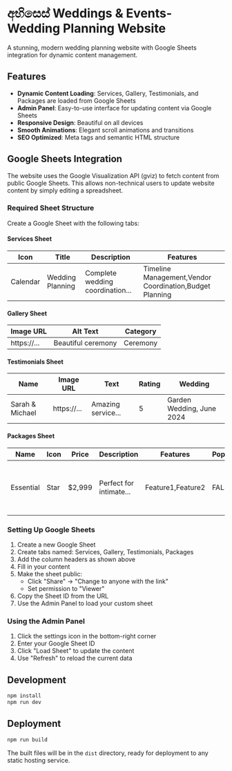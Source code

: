 # අභිසෙස් Weddings & Events- Wedding Planning Website

A stunning, modern wedding planning website with Google Sheets integration for dynamic content management.

## Features

- **Dynamic Content Loading**: Services, Gallery, Testimonials, and Packages are loaded from Google Sheets
- **Admin Panel**: Easy-to-use interface for updating content via Google Sheets
- **Responsive Design**: Beautiful on all devices
- **Smooth Animations**: Elegant scroll animations and transitions
- **SEO Optimized**: Meta tags and semantic HTML structure

## Google Sheets Integration

The website uses the Google Visualization API (gviz) to fetch content from public Google Sheets. This allows non-technical users to update website content by simply editing a spreadsheet.

### Required Sheet Structure

Create a Google Sheet with the following tabs:

#### Services Sheet
| Icon | Title | Description | Features |
|------|-------|-------------|----------|
| Calendar | Wedding Planning | Complete wedding coordination... | Timeline Management,Vendor Coordination,Budget Planning |

#### Gallery Sheet
| Image URL | Alt Text | Category |
|-----------|----------|----------|
| https://... | Beautiful ceremony | Ceremony |

#### Testimonials Sheet
| Name | Image URL | Text | Rating | Wedding |
|------|-----------|------|--------|---------|
| Sarah & Michael | https://... | Amazing service... | 5 | Garden Wedding, June 2024 |

#### Packages Sheet
| Name | Icon | Price | Description | Features | Popular | Color |
|------|------|-------|-------------|----------|---------|-------|
| Essential | Star | $2,999 | Perfect for intimate... | Feature1,Feature2 | FALSE | from-pink-400 to-pink-500 |

### Setting Up Google Sheets

1. Create a new Google Sheet
2. Create tabs named: Services, Gallery, Testimonials, Packages
3. Add the column headers as shown above
4. Fill in your content
5. Make the sheet public:
   - Click "Share" → "Change to anyone with the link"
   - Set permission to "Viewer"
6. Copy the Sheet ID from the URL
7. Use the Admin Panel to load your custom sheet

### Using the Admin Panel

1. Click the settings icon in the bottom-right corner
2. Enter your Google Sheet ID
3. Click "Load Sheet" to update the content
4. Use "Refresh" to reload the current data

## Development

```bash
npm install
npm run dev
```

## Deployment

```bash
npm run build
```

The built files will be in the `dist` directory, ready for deployment to any static hosting service.